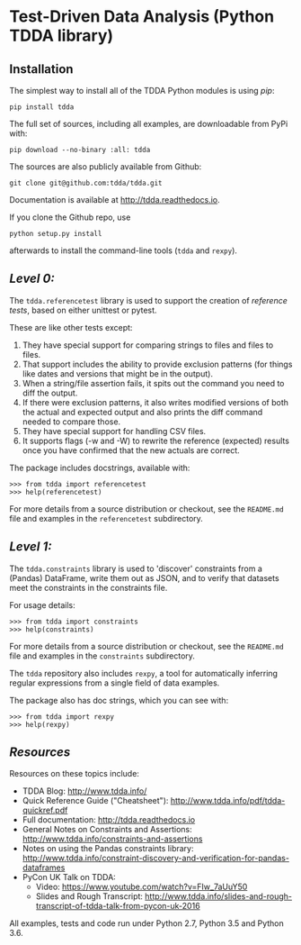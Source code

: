 Test-Driven Data Analysis (Python TDDA library)
===============================================

Installation
------------

The simplest way to install all of the TDDA Python modules is using *pip*:

    pip install tdda

The full set of sources, including all examples, are downloadable from
PyPi with:

    pip download --no-binary :all: tdda

The sources are also publicly available from Github:

    git clone git@github.com:tdda/tdda.git

Documentation is available at http://tdda.readthedocs.io.

If you clone the Github repo, use

    python setup.py install

afterwards to install the command-line tools (`tdda` and `rexpy`).


*Level 0:*
----------

The `tdda.referencetest` library is used to support
the creation of *reference tests*, based on either unittest or pytest.

These are like other tests except:

  1. They have special support for comparing strings to files
     and files to files.
  2. That support includes the ability to provide exclusion patterns
     (for things like dates and versions that might be in the output).
  3. When a string/file assertion fails, it spits out the command you
     need to diff the output.
  4. If there were exclusion patterns, it also writes modified versions
     of both the actual and expected output and also prints the diff
     command needed to compare those.
  5. They have special support for handling CSV files.
  6. It supports flags (-w and -W)  to rewrite the reference (expected)
     results once you have confirmed that the new actuals are correct.

The package includes docstrings, available with:

    >>> from tdda import referencetest
    >>> help(referencetest)

For more details from a source distribution or checkout, see the `README.md`
file and examples in the `referencetest` subdirectory.

*Level 1:*
----------

The `tdda.constraints` library is used to 'discover' constraints
from a (Pandas) DataFrame, write them out as JSON, and to verify that
datasets meet the constraints in the constraints file.

For usage details:

    >>> from tdda import constraints
    >>> help(constraints)

For more details from a source distribution or checkout, see the `README.md`
file and examples in the `constraints` subdirectory.

The `tdda` repository also includes `rexpy`, a tool for automatically
inferring regular expressions from a single field of data examples.

The package also has doc strings, which you can see with:

    >>> from tdda import rexpy
    >>> help(rexpy)

*Resources*
-----------

Resources on these topics include:

  * TDDA Blog: http://www.tdda.info/
  * Quick Reference Guide ("Cheatsheet"): http://www.tdda.info/pdf/tdda-quickref.pdf
  * Full documentation: http://tdda.readthedocs.io
  * General Notes on Constraints and Assertions: http://www.tdda.info/constraints-and-assertions
  * Notes on using the Pandas constraints library:
    http://www.tdda.info/constraint-discovery-and-verification-for-pandas-dataframes
  * PyCon UK Talk on TDDA:
      - Video: https://www.youtube.com/watch?v=FIw_7aUuY50
      - Slides and Rough Transcript:   http://www.tdda.info/slides-and-rough-transcript-of-tdda-talk-from-pycon-uk-2016

All examples, tests and code run under Python 2.7, Python 3.5 and Python 3.6.

